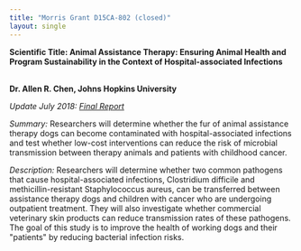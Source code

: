 ```yaml
---
title: "Morris Grant D15CA-802 (closed)"
layout: single
---
```


**Scientific Title:  Animal Assistance Therapy:  Ensuring Animal Health
and Program Sustainability in the Context of Hospital-associated
Infections**

**\
Dr. Allen R. Chen, Johns Hopkins University**

_Update July 2018:  [Final Report](</files/D15CA-802 FinalReport.pdf>)_

*Summary:*  Researchers will determine whether the fur of animal
assistance therapy dogs can become contaminated with hospital-associated
infections and test whether low-cost interventions can reduce the risk
of microbial transmission between therapy animals and patients with
childhood cancer.

*Description:*  Researchers will determine whether two common pathogens
that cause hospital-associated infections, Clostridium difficile and
methicillin-resistant Staphylococcus aureus, can be transferred between
assistance therapy dogs and children with cancer who are undergoing
outpatient treatment.  They will also investigate whether commercial
veterinary skin products can reduce transmission rates of these
pathogens.  The goal of this study is to improve the health of working
dogs and their \"patients\" by reducing bacterial infection risks.
